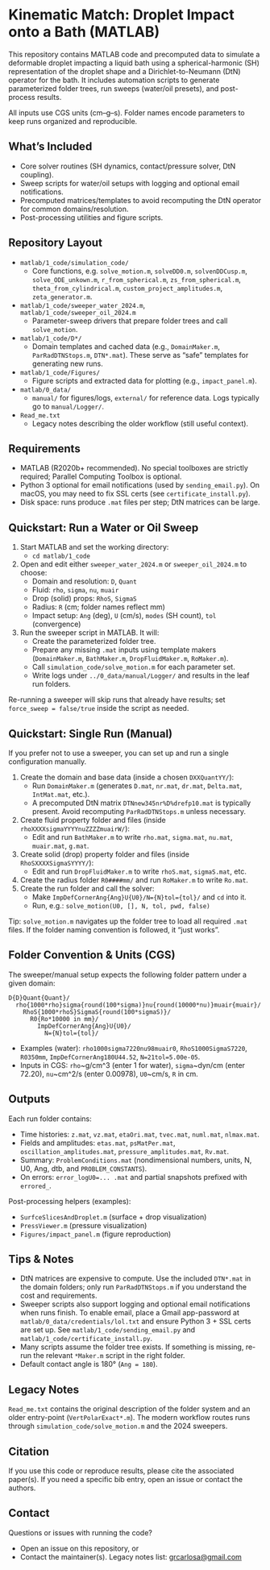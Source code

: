 # Kinematic Match: Droplet Impact onto a Bath (MATLAB)

This repository contains MATLAB code and precomputed data to simulate a deformable droplet impacting a liquid bath using a spherical-harmonic (SH) representation of the droplet shape and a Dirichlet-to-Neumann (DtN) operator for the bath. It includes automation scripts to generate parameterized folder trees, run sweeps (water/oil presets), and post-process results.

All inputs use CGS units (cm–g–s). Folder names encode parameters to keep runs organized and reproducible.

## What’s Included
- Core solver routines (SH dynamics, contact/pressure solver, DtN coupling).
- Sweep scripts for water/oil setups with logging and optional email notifications.
- Precomputed matrices/templates to avoid recomputing the DtN operator for common domains/resolution.
- Post-processing utilities and figure scripts.

## Repository Layout
- `matlab/1_code/simulation_code/`
  - Core functions, e.g. `solve_motion.m`, `solveDD0.m`, `solvenDDCusp.m`, `solve_ODE_unkown.m`, `r_from_spherical.m`, `zs_from_spherical.m`, `theta_from_cylindrical.m`, `custom_project_amplitudes.m`, `zeta_generator.m`.
- `matlab/1_code/sweeper_water_2024.m`, `matlab/1_code/sweeper_oil_2024.m`
  - Parameter-sweep drivers that prepare folder trees and call `solve_motion`.
- `matlab/1_code/D*/`
  - Domain templates and cached data (e.g., `DomainMaker.m`, `ParRadDTNStops.m`, `DTN*.mat`). These serve as “safe” templates for generating new runs.
- `matlab/1_code/Figures/`
  - Figure scripts and extracted data for plotting (e.g., `impact_panel.m`).
- `matlab/0_data/`
  - `manual/` for figures/logs, `external/` for reference data. Logs typically go to `manual/Logger/`.
- `Read_me.txt`
  - Legacy notes describing the older workflow (still useful context).

## Requirements
- MATLAB (R2020b+ recommended). No special toolboxes are strictly required; Parallel Computing Toolbox is optional.
- Python 3 optional for email notifications (used by `sending_email.py`). On macOS, you may need to fix SSL certs (see `certificate_install.py`).
- Disk space: runs produce `.mat` files per step; DtN matrices can be large.

## Quickstart: Run a Water or Oil Sweep
1) Start MATLAB and set the working directory:
   - `cd matlab/1_code`
2) Open and edit either `sweeper_water_2024.m` or `sweeper_oil_2024.m` to choose:
   - Domain and resolution: `D`, `Quant`
   - Fluid: `rho`, `sigma`, `nu`, `muair`
   - Drop (solid) props: `RhoS`, `SigmaS`
   - Radius: `R` (cm; folder names reflect mm)
   - Impact setup: `Ang` (deg), `U` (cm/s), `modes` (SH count), `tol` (convergence)
3) Run the sweeper script in MATLAB. It will:
   - Create the parameterized folder tree.
   - Prepare any missing `.mat` inputs using template makers (`DomainMaker.m`, `BathMaker.m`, `DropFluidMaker.m`, `RoMaker.m`).
   - Call `simulation_code/solve_motion.m` for each parameter set.
   - Write logs under `../0_data/manual/Logger/` and results in the leaf run folders.

Re-running a sweeper will skip runs that already have results; set `force_sweep = false/true` inside the script as needed.

## Quickstart: Single Run (Manual)
If you prefer not to use a sweeper, you can set up and run a single configuration manually.

1) Create the domain and base data (inside a chosen `DXXQuantYY/`):
   - Run `DomainMaker.m` (generates `D.mat`, `nr.mat`, `dr.mat`, `Delta.mat`, `IntMat.mat`, etc.).
   - A precomputed DtN matrix `DTNnew345nr%D%drefp10.mat` is typically present. Avoid recomputing `ParRadDTNStops.m` unless necessary.
2) Create fluid property folder and files (inside `rhoXXXXsigmaYYYYnuZZZZmuairW/`):
   - Edit and run `BathMaker.m` to write `rho.mat`, `sigma.mat`, `nu.mat`, `muair.mat`, `g.mat`.
3) Create solid (drop) property folder and files (inside `RhoSXXXXSigmaSYYYY/`):
   - Edit and run `DropFluidMaker.m` to write `rhoS.mat`, `sigmaS.mat`, etc.
4) Create the radius folder `R0####mm/` and run `RoMaker.m` to write `Ro.mat`.
5) Create the run folder and call the solver:
   - Make `ImpDefCornerAng{Ang}U{U0}/N={N}tol={tol}/` and `cd` into it.
   - Run, e.g.: `solve_motion(U0, [], N, tol, pwd, false)`

Tip: `solve_motion.m` navigates up the folder tree to load all required `.mat` files. If the folder naming convention is followed, it “just works”.

## Folder Convention & Units (CGS)
The sweeper/manual setup expects the following folder pattern under a given domain:
```
D{D}Quant{Quant}/
  rho{1000*rho}sigma{round(100*sigma)}nu{round(10000*nu)}muair{muair}/
    RhoS{1000*rhoS}SigmaS{round(100*sigmaS)}/
      R0{Ro*10000 in mm}/
        ImpDefCornerAng{Ang}U{U0}/
          N={N}tol={tol}/
```
- Examples (water): `rho1000sigma7220nu98muair0`, `RhoS1000SigmaS7220`, `R0350mm`, `ImpDefCornerAng180U44.52`, `N=21tol=5.00e-05`.
- Inputs in CGS: `rho`~g/cm^3 (enter 1 for water), `sigma`~dyn/cm (enter 72.20), `nu`~cm^2/s (enter 0.00978), `U0`~cm/s, `R` in cm.

## Outputs
Each run folder contains:
- Time histories: `z.mat`, `vz.mat`, `etaOri.mat`, `tvec.mat`, `numl.mat`, `nlmax.mat`.
- Fields and amplitudes: `etas.mat`, `psMatPer.mat`, `oscillation_amplitudes.mat`, `pressure_amplitudes.mat`, `Rv.mat`.
- Summary: `ProblemConditions.mat` (nondimensional numbers, units, N, U0, Ang, dtb, and `PROBLEM_CONSTANTS`).
- On errors: `error_logU0=... .mat` and partial snapshots prefixed with `errored_`.

Post-processing helpers (examples):
- `SurfceSlicesAndDroplet.m` (surface + drop visualization)
- `PressViewer.m` (pressure visualization)
- `Figures/impact_panel.m` (figure reproduction)

## Tips & Notes
- DtN matrices are expensive to compute. Use the included `DTN*.mat` in the domain folders; only run `ParRadDTNStops.m` if you understand the cost and requirements.
- Sweeper scripts also support logging and optional email notifications when runs finish. To enable email, place a Gmail app-password at `matlab/0_data/credentials/lol.txt` and ensure Python 3 + SSL certs are set up. See `matlab/1_code/sending_email.py` and `matlab/1_code/certificate_install.py`.
- Many scripts assume the folder tree exists. If something is missing, re-run the relevant `*Maker.m` script in the right folder.
- Default contact angle is 180° (`Ang = 180`).

## Legacy Notes
`Read_me.txt` contains the original description of the folder system and an older entry-point (`VertPolarExact*.m`). The modern workflow routes runs through `simulation_code/solve_motion.m` and the 2024 sweepers.

## Citation
If you use this code or reproduce results, please cite the associated paper(s). If you need a specific bib entry, open an issue or contact the authors.

## Contact
Questions or issues with running the code?
- Open an issue on this repository, or
- Contact the maintainer(s). Legacy notes list: grcarlosa@gmail.com

